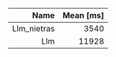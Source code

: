 |            Name|       Mean [ms]|
|---------------:|---------------:|
|     Llm_nietras|            3540|
|             Llm|           11928|
